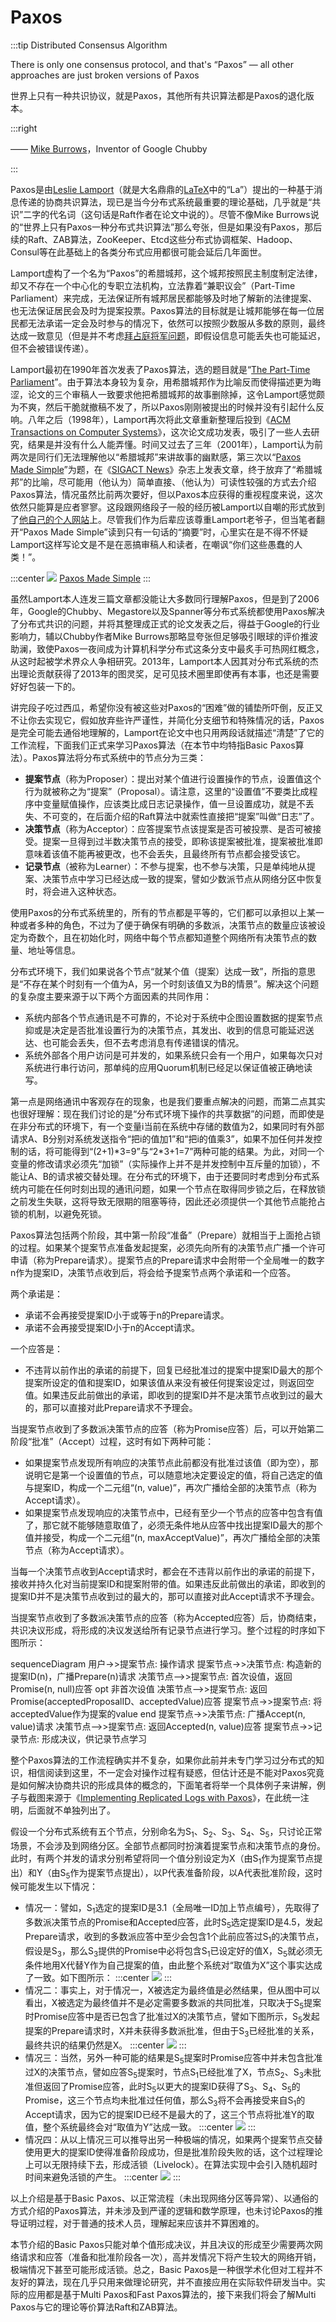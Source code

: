# Paxos

:::tip Distributed Consensus Algorithm

There is only one consensus protocol, and that's “Paxos” — all other approaches are just broken versions of Paxos

世界上只有一种共识协议，就是Paxos，其他所有共识算法都是Paxos的退化版本。

:::right

—— [Mike Burrows](https://en.wikipedia.org/wiki/Michael_Burrows)，Inventor of Google Chubby

:::

Paxos是由[Leslie Lamport](https://en.wikipedia.org/wiki/Leslie_Lamport)（就是大名鼎鼎的[LaTeX](https://en.wikipedia.org/wiki/LaTeX)中的“La”）提出的一种基于消息传递的协商共识算法，现已是当今分布式系统最重要的理论基础，几乎就是“共识”二字的代名词（这句话是Raft作者在论文中说的）。尽管不像Mike Burrows说的“世界上只有Paxos一种分布式共识算法”那么夸张，但是如果没有Paxos，那后续的Raft、ZAB算法，ZooKeeper、Etcd这些分布式协调框架、Hadoop、Consul等在此基础上的各类分布式应用都很可能会延后几年面世。

Lamport虚构了一个名为“Paxos”的希腊城邦，这个城邦按照民主制度制定法律，却又不存在一个中心化的专职立法机构，立法靠着“兼职议会”（Part-Time Parliament）来完成，无法保证所有城邦居民都能够及时地了解新的法律提案、也无法保证居民会及时为提案投票。Paxos算法的目标就是让城邦能够在每一位居民都无法承诺一定会及时参与的情况下，依然可以按照少数服从多数的原则，最终达成一致意见（但是并不考虑[拜占庭将军问题](https://en.wikipedia.org/wiki/Byzantine_fault)，即假设信息可能丢失也可能延迟，但不会被错误传递）。

Lamport最初在1990年首次发表了Paxos算法，选的题目就是“[The Part-Time Parliament](https://lamport.azurewebsites.net/pubs/lamport-paxos.pdf)”。由于算法本身较为复杂，用希腊城邦作为比喻反而使得描述更为晦涩，论文的三个审稿人一致要求他把希腊城邦的故事删除掉，这令Lamport感觉颇为不爽，然后干脆就撤稿不发了，所以Paxos刚刚被提出的时候并没有引起什么反响。八年之后（1998年），Lamport再次将此文章重新整理后投到《[ACM Transactions on Computer Systems](https://dl.acm.org/journal/tocs)》，这次论文成功发表，吸引了一些人去研究，结果是并没有什么人能弄懂。时间又过去了三年（2001年），Lamport认为前两次是同行们无法理解他以“希腊城邦”来讲故事的幽默感，第三次以“[Paxos Made Simple](https://lamport.azurewebsites.net/pubs/paxos-simple.pdf)”为题，在《[SIGACT News](https://www.sigact.org/SIGACT_News/)》杂志上发表文章，终于放弃了“希腊城邦”的比喻，尽可能用（他认为）简单直接、（他认为）可读性较强的方式去介绍Paxos算法，情况虽然比前两次要好，但以Paxos本应获得的重视程度来说，这次依然只能算是应者寥寥。这段跟网络段子一般的经历被Lamport以自嘲的形式放到了[他自己的个人网站](http://lamport.azurewebsites.net/pubs/pubs.html#lamport-paxos)上。尽管我们作为后辈应该尊重Lamport老爷子，但当笔者翻开“Paxos Made Simple”读到只有一句话的“摘要”时，心里实在是不得不怀疑Lamport这样写论文是不是在恶搞审稿人和读者，在嘲讽“你们这些愚蠢的人类！”。

:::center
![](./images/abstract.png)
[Paxos Made Simple](https://lamport.azurewebsites.net/pubs/paxos-simple.pdf)
:::

虽然Lamport本人连发三篇文章都没能让大多数同行理解Paxos，但是到了2006年，Google的Chubby、Megastore以及Spanner等分布式系统都使用Paxos解决了分布式共识的问题，并将其整理成正式的论文发表之后，得益于Google的行业影响力，辅以Chubby作者Mike Burrows那略显夸张但足够吸引眼球的评价推波助澜，致使Paxos一夜间成为计算机科学分布式这条分支中最炙手可热网红概念，从这时起被学术界众人争相研究。2013年，Lamport本人因其对分布式系统的杰出理论贡献获得了2013年的图灵奖，足可见技术圈里即使再有本事，也还是需要好好包装一下的。

讲完段子吃过西瓜，希望你没有被这些对Paxos的“困难”做的铺垫所吓倒，反正又不让你去实现它，假如放弃些许严谨性，并简化分支细节和特殊情况的话，Paxos是完全可能去通俗地理解的，Lamport在论文中也只用两段话就描述“清楚”了它的工作流程，下面我们正式来学习Paxos算法（在本节中均特指Basic Paxos算法）。Paxos算法将分布式系统中的节点分为三类：

- **提案节点**（称为Proposer）：提出对某个值进行设置操作的节点，设置值这个行为就被称之为“提案”（Proposal）。请注意，这里的“设置值”不要类比成程序中变量赋值操作，应该类比成日志记录操作，值一旦设置成功，就是不丢失、不可变的，在后面介绍的Raft算法中就索性直接把“提案”叫做“日志”了。
- **决策节点**（称为Acceptor）：应答提案节点该提案是否可被投票、是否可被接受。提案一旦得到过半数决策节点的接受，即称该提案被批准，提案被批准即意味着该值不能再被更改，也不会丢失，且最终所有节点都会接受该它。
- **记录节点**（被称为Learner）：不参与提案，也不参与决策，只是单纯地从提案、决策节点中学习已经达成一致的提案，譬如少数派节点从网络分区中恢复时，将会进入这种状态。

使用Paxos的分布式系统里的，所有的节点都是平等的，它们都可以承担以上某一种或者多种的角色，不过为了便于确保有明确的多数派，决策节点的数量应该被设定为奇数个，且在初始化时，网络中每个节点都知道整个网络所有决策节点的数量、地址等信息。

分布式环境下，我们如果说各个节点“就某个值（提案）达成一致”，所指的意思是“不存在某个时刻有一个值为A，另一个时刻该值又为B的情景”。解决这个问题的复杂度主要来源于以下两个方面因素的共同作用：

- 系统内部各个节点通讯是不可靠的，不论对于系统中企图设置数据的提案节点抑或是决定是否批准设置行为的决策节点，其发出、收到的信息可能延迟送达、也可能会丢失，但不去考虑消息有传递错误的情况。
- 系统外部各个用户访问是可并发的，如果系统只会有一个用户，如果每次只对系统进行串行访问，那单纯的应用Quorum机制已经足以保证值被正确地读写。

第一点是网络通讯中客观存在的现象，也是我们要重点解决的问题，而第二点其实也很好理解：现在我们讨论的是“分布式环境下操作的共享数据”的问题，而即使是在非分布式的环境下，有一个变量i当前在系统中存储的数值为2，如果同时有外部请求A、B分别对系统发送指令“把i的值加1”和“把i的值乘3”，如果不加任何并发控制的话，将可能得到“(2+1)*3=9”与“2\*3+1=7”两种可能的结果。为此，对同一个变量的修改请求必须先“加锁”（实际操作上并不是并发控制中互斥量的加锁），不能让A、B的请求被交替处理。在分布式的环境下，由于还要同时考虑到分布式系统内可能在任何时刻出现的通讯问题，如果一个节点在取得同步锁之后，在释放锁之前发生失联，这将导致无限期的阻塞等待，因此还必须提供一个其他节点能抢占锁的机制，以避免死锁。

Paxos算法包括两个阶段，其中第一阶段“准备”（Prepare）就相当于上面抢占锁的过程。如果某个提案节点准备发起提案，必须先向所有的决策节点广播一个许可申请（称为Prepare请求）。提案节点的Prepare请求中会附带一个全局唯一的数字n作为提案ID，决策节点收到后，将会给予提案节点两个承诺和一个应答。

两个承诺是：

- 承诺不会再接受提案ID小于或等于n的Prepare请求。
- 承诺不会再接受提案ID小于n的Accept请求。

一个应答是：

- 不违背以前作出的承诺的前提下，回复已经批准过的提案中提案ID最大的那个提案所设定的值和提案ID，如果该值从来没有被任何提案设定过，则返回空值。如果违反此前做出的承诺，即收到的提案ID并不是决策节点收到过的最大的，那可以直接对此Prepare请求不予理会。

当提案节点收到了多数派决策节点的应答（称为Promise应答）后，可以开始第二阶段“批准”（Accept）过程，这时有如下两种可能：

- 如果提案节点发现所有响应的决策节点此前都没有批准过该值（即为空），那说明它是第一个设置值的节点，可以随意地决定要设定的值，将自己选定的值与提案ID，构成一个二元组“(n, value)”，再次广播给全部的决策节点（称为Accept请求）。
- 如果提案节点发现响应的决策节点中，已经有至少一个节点的应答中包含有值了，那它就不能够随意取值了，必须无条件地从应答中找出提案ID最大的那个值并接受，构成一个二元组“(n, maxAcceptValue)”，再次广播给全部的决策节点（称为Accept请求）。

当每一个决策节点收到Accept请求时，都会在不违背以前作出的承诺的前提下，接收并持久化对当前提案ID和提案附带的值。如果违反此前做出的承诺，即收到的提案ID并不是决策节点收到过的最大的，那可以直接对此Accept请求不予理会。

当提案节点收到了多数派决策节点的应答（称为Accepted应答）后，协商结束，共识决议形成，将形成的决议发送给所有记录节点进行学习。整个过程的时序如下图所示：

<mermaid style="margin-bottom: 0px">
sequenceDiagram
    用户->>提案节点: 操作请求
    提案节点->>决策节点: 构造新的提案ID(n)，广播Prepare(n)请求
    决策节点-->>提案节点: 首次设值，返回Promise(n, null)应答
	opt  非首次设值
		决策节点-->>提案节点: 返回Promise(acceptedProposalID、acceptedValue)应答
		提案节点->>提案节点: 将acceptedValue作为提案的value
	end
	提案节点->>决策节点: 广播Accept(n, value)请求
	决策节点-->>提案节点: 返回Accepted(n, value)应答
	提案节点->>记录节点: 形成决议，供记录节点学习
</mermaid>

整个Paxos算法的工作流程确实并不复杂，如果你此前并未专门学习过分布式的知识，相信阅读到这里，不一定会对操作过程有疑惑，但估计还是不能对Paxos究竟是如何解决协商共识的形成具体的概念的，下面笔者将举一个具体例子来讲解，例子与截图来源于《[Implementing Replicated Logs with Paxos](https://ongardie.net/static/raft/userstudy/paxos.pdf)》，在此统一注明，后面就不单独列出了。

假设一个分布式系统有五个节点，分别命名为S<sub>1</sub>、S<sub>2</sub>、S<sub>3</sub>、S<sub>4</sub>、S<sub>5</sub>，只讨论正常场景，不会涉及到网络分区。全部节点都同时扮演着提案节点和决策节点的身份。此时，有两个并发的请求分别希望将同一个值分别设定为X（由S<sub>1</sub>作为提案节点提出）和Y（由S<sub>5</sub>作为提案节点提出），以P代表准备阶段，以A代表批准阶段，这时候可能发生以下情况：

- 情况一：譬如，S<sub>1</sub>选定的提案ID是3.1（全局唯一ID加上节点编号），先取得了多数派决策节点的Promise和Accepted应答，此时S<sub>5</sub>选定提案ID是4.5，发起Prepare请求，收到的多数派应答中至少会包含1个此前应答过S<sub>1</sub>的决策节点，假设是S<sub>3</sub>，那么S<sub>3</sub>提供的Promise中必将包含S<sub>1</sub>已设定好的值X，S<sub>5</sub>就必须无条件地用X代替Y作为自己提案的值，由此整个系统对“取值为X”这个事实达成了一致。如下图所示：
:::center
![](./images/paxos1.png)
:::
- 情况二：事实上，对于情况一，X被选定为最终值是必然结果，但从图中可以看出，X被选定为最终值并不是必定需要多数派的共同批准，只取决于S<sub>5</sub>提案时Promise应答中是否已包含了批准过X的决策节点，譬如下图所示，S<sub>5</sub>发起提案的Prepare请求时，X并未获得多数派批准，但由于S<sub>3</sub>已经批准的关系，最终共识的结果仍然是X。
:::center
![](./images/paxos2.png)
:::
- 情况三：当然，另外一种可能的结果是S<sub>5</sub>提案时Promise应答中并未包含批准过X的决策节点，譬如应答S<sub>5</sub>提案时，节点S<sub>1</sub>已经批准了X，节点S<sub>2</sub>、S<sub>3</sub>未批准但返回了Promise应答，此时S<sub>5</sub>以更大的提案ID获得了S<sub>3</sub>、S<sub>4</sub>、S<sub>5</sub>的Promise，这三个节点均未批准过任何值，那么S<sub>3</sub>将不会再接受来自S<sub>1</sub>的Accept请求，因为它的提案ID已经不是最大的了，这三个节点将批准Y的取值，整个系统最终会对“取值为Y”达成一致。
:::center
![](./images/paxos3.png)
:::
- 情况四：从以上情况三可以推导出另一种极端的情况，如果两个提案节点交替使用更大的提案ID使得准备阶段成功，但是批准阶段失败的话，这个过程理论上可以无限持续下去，形成活锁（Livelock）。在算法实现中会引入随机超时时间来避免活锁的产生。
:::center
![](./images/paxos4.png)
:::

以上介绍是基于Basic Paxos、以正常流程（未出现网络分区等异常）、以通俗的方式介绍的Paxos算法，并未涉及到严谨的逻辑和数学原理，也未讨论Paxos的推导证明过程，对于普通的技术人员，理解起来应该并不算困难的。

本节介绍的Basic Paxos只能对单个值形成决议，并且决议的形成至少需要两次网络请求和应答（准备和批准阶段各一次），高并发情况下将产生较大的网络开销，极端情况下甚至可能形成活锁。总之，Basic Paxos是一种很学术化但对工程并不友好的算法，现在几乎只用来做理论研究，并不直接应用在实际软件研发当中。实际的应用都是基于Multi Paxos和Fast Paxos算法的，接下来我们将会了解Multi Paxos与它的理论等价算法Raft和ZAB算法。

